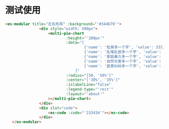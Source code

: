 # 测试使用
   <es-modular title="左右布局" :background="'#344670'">
               <div style="width: 500px">
                   <multi-pie-chart
                           :height="'280px'"
                           :data="[
                                   {'name': '危房多一个字', 'value': 53},
                                   {'name': '乱堆乱放多一个字', 'value': 94},
                                   {'name': '家庭暴力多一个字', 'value': 84},
                                   {'name': '自然灾害多一个字', 'value': 112},
                                   {'name': '医患纠纷多一个字', 'value': 132},
                               ]"
                           :radius="[50, '50%']"
                           :center="['30%', '35%']"
                           :islabelLine="false"
                           :legend-type="'rect'"
                           :layout="'about'"
                   ></multi-pie-chart>
               </div>
               <div slot="code">
                   <es-code :code="'233434'"></es-code>
               </div>
   </es-modular>   
   
```html
<es-modular title="左右布局" :background="'#344670'">
               <div style="width: 500px">
                   <multi-pie-chart
                           :height="'280px'"
                           :data="[
                                   {'name': '危房多一个字', 'value': 53},
                                   {'name': '乱堆乱放多一个字', 'value': 94},
                                   {'name': '家庭暴力多一个字', 'value': 84},
                                   {'name': '自然灾害多一个字', 'value': 112},
                                   {'name': '医患纠纷多一个字', 'value': 132},
                               ]"
                           :radius="[50, '50%']"
                           :center="['30%', '35%']"
                           :islabelLine="false"
                           :legend-type="'rect'"
                           :layout="'about'"
                   ></multi-pie-chart>
               </div>
               <div slot="code">
                   <es-code :code="'233434'"></es-code>
               </div>
   </es-modular> 
```
    
  ```html
 
  ``` 
   